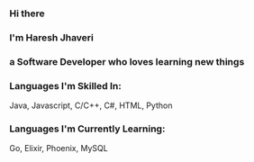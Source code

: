 ###                 Hi there
###             I'm Haresh Jhaveri
### a Software Developer who loves learning new things

### Languages I'm Skilled In:
Java, Javascript, C/C++, C#, HTML, Python

### Languages I'm Currently Learning:
Go, Elixir, Phoenix, MySQL
<!--
**hjhave/hjhave** is a ✨ _special_ ✨ repository because its `README.md` (this file) appears on your GitHub profile.

Here are some ideas to get you started:

- 🔭 I’m currently working on ...
- 🌱 I’m currently learning ...
- 👯 I’m looking to collaborate on ...
- 🤔 I’m looking for help with ...
- 💬 Ask me about ...
- 📫 How to reach me: ...
- 😄 Pronouns: ...
- ⚡ Fun fact: ...
-->

